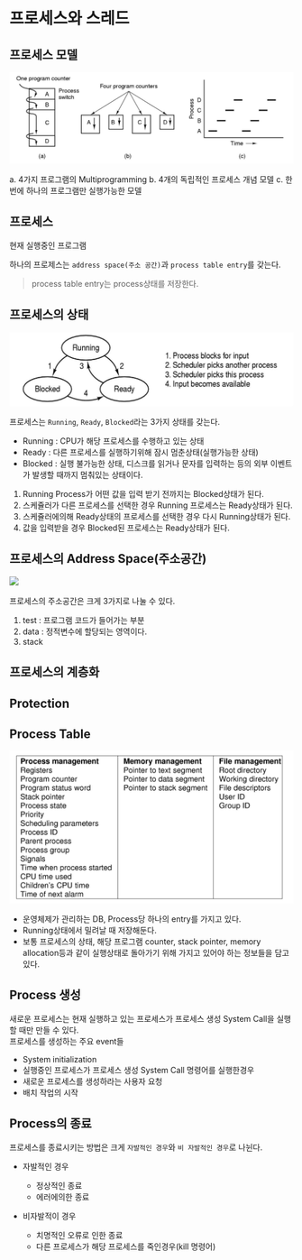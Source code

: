 # 프로세스와 스레드

## 프로세스 모델

![](images/process_models.png)

a. 4가지 프로그램의 Multiprogramming
b. 4개의 독립적인 프로세스 개념 모델
c. 한번에 하나의 프로그램만 실행가능한 모델

## 프로세스

현재 실행중인 프로그램

하나의 프로제스는 `address space(주소 공간)`과 `process table entry`를 갖는다.

> process table entry는 process상태를 저장한다.

## 프로세스의 상태

![](images/process_states.png)

프로세스는 `Running`, `Ready`, `Blocked`라는 3가지 상태를 갖는다.

- Running : CPU가 해당 프로세스를 수행하고 있는 상태
- Ready : 다른 프로세스를 실행하기위해 잠시 멈춘상태(실행가능한 상태)
- Blocked : 실행 불가능한 상태, 디스크를 읽거나 문자를 입력하는 등의 외부 이벤트가 발생할 때까지 멈춰있는 상태이다.


1. Running Process가 어떤 값을 입력 받기 전까지는 Blocked상태가 된다.
2. 스케쥴러가 다른 프로세스를 선택한 경우 Running 프로세스는 Ready상태가 된다.
3. 스케쥴러에의해 Ready상태의 프로세스를 선택한 경우 다시 Running상태가 된다.
4. 값을 입력받을 경우 Blocked된 프로세스는 Ready상태가 된다.

## 프로세스의 Address Space(주소공간)

<image src = images/address_space.jpeg width = 400>

프로세스의 주소공간은 크게 3가지로 나눌 수 있다.
1. test : 프로그램 코드가 들어가는 부분
2. data : 정적변수에 할당되는 영역이다.
3. stack 

## 프로세스의 계층화

## Protection

## Process Table

![](images/process_table.png)

- 운영체제가 관리하는 DB, Process당 하나의 entry를 가지고 있다.
- Running상태에서 밀려날 때 저장해둔다.
- 보통 프로세스의 상태, 해당 프로그램 counter, stack pointer, memory allocation등과 같이 실행상태로 돌아가기 위해 가지고 있어야 하는 정보들을 담고 있다.

## Process 생성
새로운 프로세스는 현재 실행하고 있는 프로세스가 프로세스 생성 System Call을 실행할 때만 만들 수 있다.  
프로세스를 생성하는 주요 event들
- System initialization
- 실행중인 프로세스가 프로세스 생성 System Call 명령어를 실행한경우
- 새로운 프로세스를 생성하라는 사용자 요청
- 배치 작업의 시작

## Process의 종료
프로세스를 종료시키는 방법은 크게 `자발적인 경우`와 `비 자발적인 경우`로 나뉜다.

- 자발적인 경우
  - 정상적인 종료
  - 에러에의한 종료

- 비자발적이 경우
  - 치명적인 오류로 인한 종료
  - 다른 프로세스가 해당 프로세스를 죽인경우(kill 명령어)
